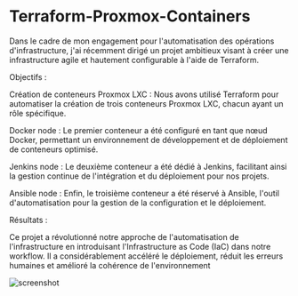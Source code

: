 # Terraform-Proxmox-Containers

Dans le cadre de mon engagement pour l'automatisation des opérations d'infrastructure, j'ai récemment dirigé un projet ambitieux visant à créer une infrastructure agile et hautement configurable à l'aide de Terraform.

Objectifs :

Création de conteneurs Proxmox LXC : Nous avons utilisé Terraform pour automatiser la création de trois conteneurs Proxmox LXC, chacun ayant un rôle spécifique.

Docker node : Le premier conteneur a été configuré en tant que nœud Docker, permettant un environnement de développement et de déploiement de conteneurs optimisé.

Jenkins node : Le deuxième conteneur a été dédié à Jenkins, facilitant ainsi la gestion continue de l'intégration et du déploiement pour nos projets.

Ansible node : Enfin, le troisième conteneur a été réservé à Ansible, l'outil d'automatisation pour la gestion de la configuration et le déploiement.

Résultats :

Ce projet a révolutionné notre approche de l'automatisation de l'infrastructure en introduisant l'Infrastructure as Code (IaC) dans notre workflow. Il a considérablement accéléré le déploiement, réduit les erreurs humaines et amélioré la cohérence de l'environnement

![screenshot](https://github.com/aminemasseoudi998/Terraform-Proxmox-Containers/assets/79852285/bd8795b4-67fa-44ea-99c6-5e2d4422c100)
